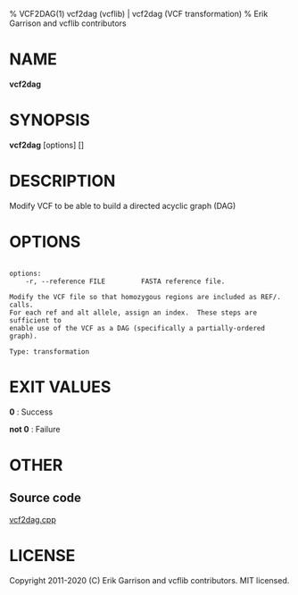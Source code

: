 % VCF2DAG(1) vcf2dag (vcflib) | vcf2dag (VCF transformation)
% Erik Garrison and vcflib contributors

# NAME

**vcf2dag**

# SYNOPSIS

**vcf2dag** [options] [<vcf file>]

# DESCRIPTION

Modify VCF to be able to build a directed acyclic graph (DAG)



# OPTIONS

```

options:
    -r, --reference FILE         FASTA reference file.

Modify the VCF file so that homozygous regions are included as REF/. calls.
For each ref and alt allele, assign an index.  These steps are sufficient to
enable use of the VCF as a DAG (specifically a partially-ordered graph).

Type: transformation

```





# EXIT VALUES

**0**
: Success

**not 0**
: Failure

# OTHER

## Source code

[vcf2dag.cpp](https://github.com/vcflib/vcflib/blob/master/src/vcf2dag.cpp)

# LICENSE

Copyright 2011-2020 (C) Erik Garrison and vcflib contributors. MIT licensed.

<!--
  Created with ./scripts/bin2md.rb scripts/bin2md-template.erb
-->
